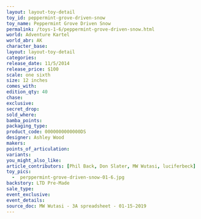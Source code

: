 ```yaml
---
layout: layout-toy-detail 
toy_id: peppermint-grove-driven-snow
toy_name: Peppermint Grove Driven Snow
permalink: /toys-1-6/peppermint-grove-driven-snow.html
world: Adventure Kartel
world_abr: AK
character_base: 
layout: layout-toy-detail
categories: 
release_date: 11/5/2014
release_price: $100 
scale: one sixth
size: 12 inches
comes_with: 
edition_qty: 40
chase: 
exclusive: 
secret_drop: 
sold_where: 
bamba_points: 
packaging_type: 
product_code: 0000000000000DS
designer: Ashley Wood
makers: 
points_of_articulation: 
variants: 
you_might_also_like: 
article_contributors: [Phil Back, Don Slater, MW Wutasi, luciferbeck]
toy_pics:
  -  perppermint-grove-driven-snow-01-6.jpg 
backstory: LTD Pre-Made
sale_type: 
event_exclusive: 
event_details: 
source_doc: MW Wutasi - 3A spreadsheet - 01-15-2019
---
```

